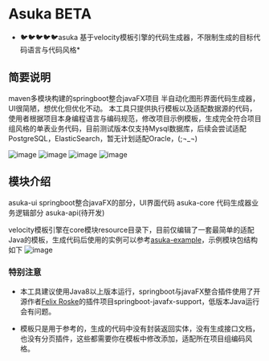 # Asuka BETA
* 🐦🐦🐦🐦🐦asuka 基于velocity模板引擎的代码生成器，不限制生成的目标代码语言与代码风格*
## 简要说明
maven多模块构建的springboot整合javaFX项目
半自动化图形界面代码生成器，UI很简陋，想优化但优化不动。
本工具只提供执行模板以及适配数据源的代码，使用者根据项目本身编程语言与编码规范，修改项目示例模板，生成完全符合项目组风格的单表业务代码，目前测试版本仅支持Mysql数据库，后续会尝试适配PostgreSQL，ElasticSearch，暂无计划适配Oracle，(;¬_¬)

![image](https://cdn.u1.huluxia.com/g4/M03/6B/51/rBAAdl7kE_GASE5xAAHePow2n4s651.jpg)
![image](
https://cdn.u1.huluxia.com/g4/M03/6B/52/rBAAdl7kFB6ANbEoAACoGxdqHE4768.jpg)
![image](
https://cdn.u1.huluxia.com/g4/M03/6B/52/rBAAdl7kFC-AfrKQAACapAo--2g284.jpg)
![image](
https://cdn.u1.huluxia.com/g4/M03/6B/58/rBAAdl7kGJ2AMuFBAAAxXOkNo9c072.png)



## 模块介绍
asuka-ui springboot整合javaFX的部分，UI界面代码
asuka-core 代码生成器业务逻辑部分
asuka-api(待开发)

velocity模板引擎在core模块resource目录下，目前仅编辑了一套最简单的适配Java的模板，生成代码后使用的实例可以参考[asuka-example](https://github.com/ByNow/asuka-example)，示例模块包结构如下
![image](
https://cdn.u1.huluxia.com/g4/M02/6B/5A/rBAAdl7kGneAIvePAABSe-pnU_I367.jpg)



### 特别注意
* 本工具建议使用Java8以上版本运行，springboot与javaFX整合插件使用了开源作者[Felix Roske](https://github.com/roskenet)的插件项目springboot-javafx-support，低版本Java运行会有问题。

* 模板只是用于参考的，生成的代码中没有封装返回实体，没有生成接口文档，也没有分页插件，这些都需要你在模板中修改添加，适配所在项目组编码风格。